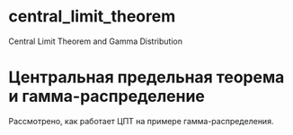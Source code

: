 # central_limit_theorem
Central Limit Theorem and Gamma Distribution

# Центральная предельная теорема и гамма-распределение
Рассмотрено, как работает ЦПТ на примере гамма-распределения.

